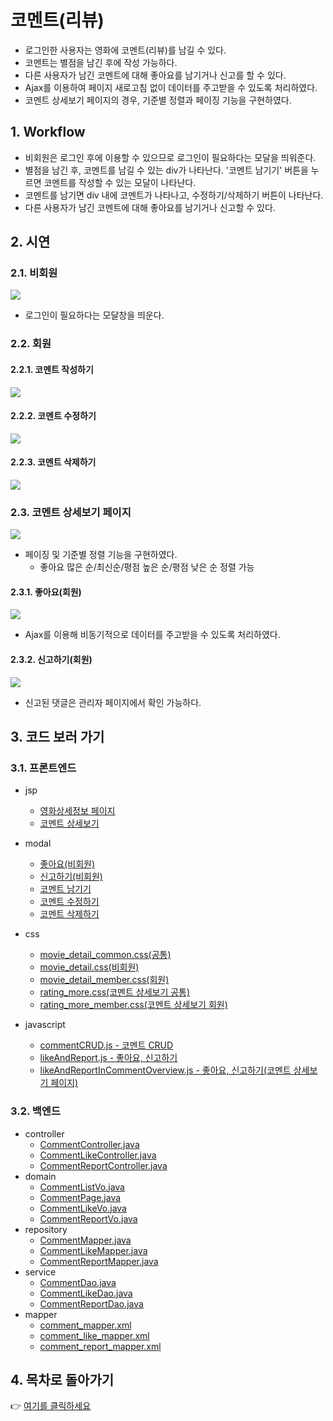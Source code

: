 # 코멘트(리뷰)
- 로그인한 사용자는 영화에 코멘트(리뷰)를 남길 수 있다.
- 코멘트는 별점을 남긴 후에 작성 가능하다.
- 다른 사용자가 남긴 코멘트에 대해 좋아요를 남기거나 신고를 할 수 있다.
- Ajax를 이용하여 페이지 새로고침 없이 데이터를 주고받을 수 있도록 처리하였다.
- 코멘트 상세보기 페이지의 경우, 기준별 정렬과 페이징 기능을 구현하였다.

## 1. Workflow
- 비회원은 로그인 후에 이용할 수 있으므로 로그인이 필요하다는 모달을 띄워준다.
- 별점을 남긴 후, 코멘트를 남길 수 있는 div가 나타난다. '코멘트 남기기' 버튼을 누르면 코멘트를 작성할 수 있는 모달이 나타난다.
- 코멘트를 남기면 div 내에 코멘트가 나타나고, 수정하기/삭제하기 버튼이 나타난다.
- 다른 사용자가 남긴 코멘트에 대해 좋아요를 남기거나 신고할 수 있다.

## 2. 시연
### 2.1. 비회원
![](assets/nonmember.GIF)
- 로그인이 필요하다는 모달창을 띄운다.
### 2.2. 회원
#### 2.2.1. 코멘트 작성하기
![](assets/member_create.GIF)
#### 2.2.2. 코멘트 수정하기
![](assets/member_update.GIF)
#### 2.2.3. 코멘트 삭제하기
![](assets/member_delete.GIF)
### 2.3. 코멘트 상세보기 페이지
![](assets/comment_detail.GIF)
- 페이징 및 기준별 정렬 기능을 구현하였다.
  - 좋아요 많은 순/최신순/평점 높은 순/평점 낮은 순 정렬 가능
#### 2.3.1. 좋아요(회원)
![](assets/comment_like.GIF)
- Ajax를 이용해 비동기적으로 데이터를 주고받을 수 있도록 처리하였다.
#### 2.3.2. 신고하기(회원)
![](assets/comment_report.GIF)
- 신고된 댓글은 관리자 페이지에서 확인 가능하다.

## 3. 코드 보러 가기
### 3.1. 프론트엔드
- jsp
  - [영화상세정보 페이지](https://github.com/geniushyeon/KH-FINAL-PROJECT/blob/main/src/main/webapp/WEB-INF/view/user/movie/detail/movie_detail.jsp)
  - [코멘트 상세보기](https://github.com/geniushyeon/KH-FINAL-PROJECT/blob/main/src/main/webapp/WEB-INF/view/user/movie/detail/rating_more.jsp)
- modal
  - [좋아요(비회원)](https://github.com/geniushyeon/KH-FINAL-PROJECT/blob/main/src/main/webapp/WEB-INF/view/user/movie/detail/modal/like_modal_non_member.jsp)
  - [신고하기(비회원)](https://github.com/geniushyeon/KH-FINAL-PROJECT/blob/main/src/main/webapp/WEB-INF/view/user/movie/detail/modal/report_modal_complete.jsp)
  - [코멘트 남기기](https://github.com/geniushyeon/KH-FINAL-PROJECT/blob/main/src/main/webapp/WEB-INF/view/user/movie/detail/modal/write_comment_modal.jsp)
  - [코멘트 수정하기](https://github.com/geniushyeon/KH-FINAL-PROJECT/blob/main/src/main/webapp/WEB-INF/view/user/movie/detail/modal/update_comment_modal.jsp)
  - [코멘트 삭제하기](https://github.com/geniushyeon/KH-FINAL-PROJECT/blob/main/src/main/webapp/WEB-INF/view/user/movie/detail/modal/delete_comment_modal.jsp)

- css
  - [movie_detail_common.css(공통)](https://github.com/geniushyeon/KH-FINAL-PROJECT/blob/main/src/main/resources/static/css/movie/movie_detail_common.css)
  - [movie_detail.css(비회원)](https://github.com/geniushyeon/KH-FINAL-PROJECT/blob/main/src/main/resources/static/css/movie/movie_detail.css)
  - [movie_detail_member.css(회원)](https://github.com/geniushyeon/KH-FINAL-PROJECT/blob/main/src/main/resources/static/css/movie/movie_detail_member.css)
  - [rating_more.css(코멘트 상세보기 공통)](https://github.com/geniushyeon/KH-FINAL-PROJECT/blob/main/src/main/resources/static/css/movie/rating_more.css)
  - [rating_more_member.css(코멘트 상세보기 회원)](https://github.com/geniushyeon/KH-FINAL-PROJECT/blob/main/src/main/resources/static/css/movie/rating_more_member.css)
- javascript
  - [commentCRUD.js - 코멘트 CRUD](https://github.com/geniushyeon/KH-FINAL-PROJECT/blob/main/src/main/resources/static/js/movie/commentCRUD.js)
  - [likeAndReport.js - 좋아요, 신고하기](https://github.com/geniushyeon/KH-FINAL-PROJECT/blob/main/src/main/resources/static/js/movie/likeAndReport.js)
  - [likeAndReportInCommentOverview.js - 좋아요, 신고하기(코멘트 상세보기 페이지)](https://github.com/geniushyeon/KH-FINAL-PROJECT/blob/main/src/main/resources/static/js/movie/likeAndReportInCommentOverview.js)
### 3.2. 백엔드
- controller
  - [CommentController.java](https://github.com/geniushyeon/KH-FINAL-PROJECT/blob/main/src/main/java/kr/or/eutchapedia/movie/detail/controller/CommentController.java)
  - [CommentLikeController.java](https://github.com/geniushyeon/KH-FINAL-PROJECT/blob/main/src/main/java/kr/or/eutchapedia/movie/detail/controller/CommentLikeController.java)
  - [CommentReportController.java](https://github.com/geniushyeon/KH-FINAL-PROJECT/blob/main/src/main/java/kr/or/eutchapedia/movie/detail/controller/CommentReportController.java)
- domain
  - [CommentListVo.java](https://github.com/geniushyeon/KH-FINAL-PROJECT/blob/main/src/main/java/kr/or/eutchapedia/movie/detail/domain/CommentListVo.java)
  - [CommentPage.java](https://github.com/geniushyeon/KH-FINAL-PROJECT/blob/main/src/main/java/kr/or/eutchapedia/movie/detail/domain/CommentVo.java)
  - [CommentLikeVo.java](https://github.com/geniushyeon/KH-FINAL-PROJECT/blob/main/src/main/java/kr/or/eutchapedia/movie/detail/domain/CommentLikeVo.java)
  - [CommentReportVo.java](https://github.com/geniushyeon/KH-FINAL-PROJECT/blob/main/src/main/java/kr/or/eutchapedia/movie/detail/domain/CommentReportVo.java)
- repository
  - [CommentMapper.java](https://github.com/geniushyeon/KH-FINAL-PROJECT/blob/main/src/main/java/kr/or/eutchapedia/movie/detail/repository/CommentMapper.java)
  - [CommentLikeMapper.java](https://github.com/geniushyeon/KH-FINAL-PROJECT/blob/main/src/main/java/kr/or/eutchapedia/movie/detail/repository/CommentLikeMapper.java)
  - [CommentReportMapper.java](https://github.com/geniushyeon/KH-FINAL-PROJECT/blob/main/src/main/java/kr/or/eutchapedia/movie/detail/repository/CommentReportMapper.java)
- service
  - [CommentDao.java](https://github.com/geniushyeon/KH-FINAL-PROJECT/blob/main/src/main/java/kr/or/eutchapedia/movie/detail/service/CommentDao.java)
  - [CommentLikeDao.java](https://github.com/geniushyeon/KH-FINAL-PROJECT/blob/main/src/main/java/kr/or/eutchapedia/movie/detail/service/CommentLikeDao.java)
  - [CommentReportDao.java](https://github.com/geniushyeon/KH-FINAL-PROJECT/blob/main/src/main/java/kr/or/eutchapedia/movie/detail/service/CommentReportDao.java)
- mapper
  - [comment_mapper.xml](https://github.com/geniushyeon/KH-FINAL-PROJECT/blob/main/src/main/resources/static/mapper/comment_mapper.xml)
  - [comment_like_mapper.xml](https://github.com/geniushyeon/KH-FINAL-PROJECT/blob/main/src/main/resources/static/mapper/comment_like_mapper.xml)
  - [comment_report_mapper.xml](https://github.com/geniushyeon/KH-FINAL-PROJECT/blob/main/src/main/resources/static/mapper/comment_report_mapper.xml)

## 4. 목차로 돌아가기
👉 [여기를 클릭하세요](/kh-final-project/README.md)